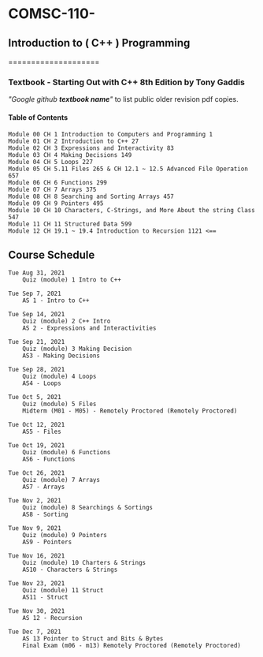 # COMSC-110-
## Introduction to ( C++ ) Programming
====================
### Textbook - Starting Out with C++ 8th Edition by Tony Gaddis
*"Google github **textbook name**"* to list public older revision pdf copies.
    
    
#### Table of Contents

    Module 00 CH 1 Introduction to Computers and Programming 1
    Module 01 CH 2 Introduction to C++ 27
    Module 02 CH 3 Expressions and Interactivity 83
    Module 03 CH 4 Making Decisions 149
    Module 04 CH 5 Loops 227
    Module 05 CH 5.11 Files 265 & CH 12.1 ~ 12.5 Advanced File Operation 657
    Module 06 CH 6 Functions 299
    Module 07 CH 7 Arrays 375
    Module 08 CH 8 Searching and Sorting Arrays 457
    Module 09 CH 9 Pointers 495
    Module 10 CH 10 Characters, C-Strings, and More About the string Class 547
    Module 11 CH 11 Structured Data 599 
    Module 12 CH 19.1 ~ 19.4 Introduction to Recursion 1121 <==

## Course Schedule
    Tue Aug 31, 2021	
        Quiz (module) 1 Intro to C++
	
    Tue Sep 7, 2021	
        AS 1 - Intro to C++
	
    Tue Sep 14, 2021
        Quiz (module) 2 C++ Intro
        AS 2 - Expressions and Interactivities
	
    Tue Sep 21, 2021
        Quiz (module) 3 Making Decision
        AS3 - Making Decisions
	
    Tue Sep 28, 2021
        Quiz (module) 4 Loops
        AS4 - Loops
	
    Tue Oct 5, 2021
        Quiz (module) 5 Files
        Midterm (M01 - M05) - Remotely Proctored (Remotely Proctored)
	
    Tue Oct 12, 2021	
        AS5 - Files
	
    Tue Oct 19, 2021
        Quiz (module) 6 Functions
        AS6 - Functions
	
    Tue Oct 26, 2021
        Quiz (module) 7 Arrays
        AS7 - Arrays
	
    Tue Nov 2, 2021
        Quiz (module) 8 Searchings & Sortings
        AS8 - Sorting
	
    Tue Nov 9, 2021
        Quiz (module) 9 Pointers
        AS9 - Pointers
	
    Tue Nov 16, 2021
        Quiz (module) 10 Charters & Strings
        AS10 - Characters & Strings
	
    Tue Nov 23, 2021
        Quiz (module) 11 Struct
        AS11 - Struct
	
    Tue Nov 30, 2021	
        AS 12 - Recursion
	
    Tue Dec 7, 2021	
        AS 13 Pointer to Struct and Bits & Bytes
        Final Exam (m06 - m13) Remotely Proctored (Remotely Proctored)

